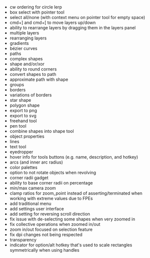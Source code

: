 - cw ordering for circle lerp
- box select with pointer tool
- select all/none (with context menu on pointer tool for empty space)
- cmd+] and cmd+[ to move layers up/down
- ability to rearrange layers by dragging them in the layers panel
- multiple layers
- rearranging layers
- gradients
- bézier curves
- paths
- complex shapes
- shape and/or/xor
- ability to round corners
- convert shapes to path
- approximate path with shape
- groups
- borders
- variations of borders
- star shape
- polygon shape
- export to png
- export to svg
- freehand tool
- pen tool
- combine shapes into shape tool
- object properties
- lines 
- text tool
- eyedropper
- hover info for tools buttons (e.g. name, description, and hotkey)
- arcs (and inner arc radius)
- color palettes
- option to not rotate objects when revolving
- corner radii gadget
- ability to base corner radii on percentage
- min/max camera zoom
- clamp ratios for zoom_point instead of asserting/terminated when working with extreme values due to FPEs
- add traditional menu
- add settings user interface
- add setting for reversing scroll direction
- fix issue with de-selecting some shapes when very zoomed in
- fix collective operations when zoomed in/out
- zoom in/out focused on selection feature
- fix dpi changes not being respected
- transparency
- indicator for option/alt hotkey that's used to scale rectangles symmetrically when using handles
